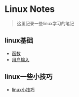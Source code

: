 # Linux Notes

> 这里记录一些linux学习的笔记

## linux基础

- [函数](#!linux/linuxfunctions.md)
- [用户输入](#!linux/linuxread.md)

## linux一些小技巧

- [linux小技巧](#!linux/linuxtmp.md) 

